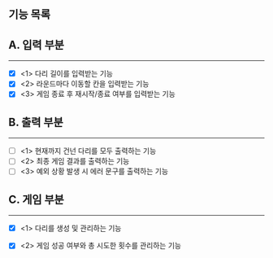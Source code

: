 ## 기능 목록

## A. 입력 부분

---

- [x] <1> 다리 길이를 입력받는 기능
- [x] <2> 라운드마다 이동할 칸을 입력받는 기능
- [x] <3> 게임 종료 후 재시작/종료 여부를 입력받는 기능

## B. 출력 부분

---

- [ ] <1> 현재까지 건넌 다리를 모두 출력하는 기능
- [ ] <2> 최종 게임 결과를 출력하는 기능
- [ ] <3> 예외 상황 발생 시 에러 문구를 출력하는 기능

## C. 게임 부분

---

- [x] <1> 다리를 생성 및 관리하는 기능
- [x] <2> 게임 성공 여부와 총 시도한 횟수를 관리하는 기능

